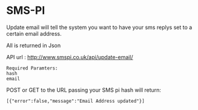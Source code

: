 SMS-PI
======

Update email will tell the system you want to have your sms replys set to a certain email address.

All is returned in Json

API url : http://www.smspi.co.uk/api/update-email/
```
Required Paramters: 
hash
email
```

POST or GET to the URL passing your SMS pi hash will return:

```
[{"error":false,"message":"Email Address updated"}]
```
